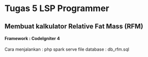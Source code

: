 # Tugas 5 LSP Programmer

## Membuat kalkulator Relative Fat Mass (RFM)

#### Framework : CodeIgniter 4

Cara menjalankan : php spark serve
file database : db_rfm.sql

